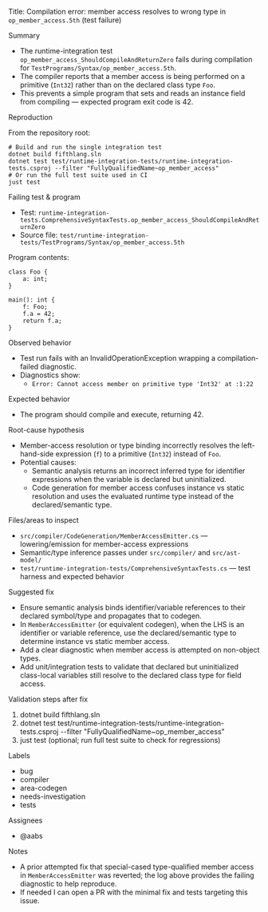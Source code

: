 Title: Compilation error: member access resolves to wrong type in `op_member_access.5th` (test failure)

Summary

- The runtime-integration test `op_member_access_ShouldCompileAndReturnZero` fails during compilation for `TestPrograms/Syntax/op_member_access.5th`.
- The compiler reports that a member access is being performed on a primitive (`Int32`) rather than on the declared class type `Foo`.
- This prevents a simple program that sets and reads an instance field from compiling — expected program exit code is 42.

Reproduction

From the repository root:

```fish
# Build and run the single integration test
dotnet build fifthlang.sln
dotnet test test/runtime-integration-tests/runtime-integration-tests.csproj --filter "FullyQualifiedName~op_member_access"
# Or run the full test suite used in CI
just test
```

Failing test & program

- Test: `runtime-integration-tests.ComprehensiveSyntaxTests.op_member_access_ShouldCompileAndReturnZero`
- Source file: `test/runtime-integration-tests/TestPrograms/Syntax/op_member_access.5th`

Program contents:

```fifth
class Foo {
    a: int;
}

main(): int {
    f: Foo;
    f.a = 42;
    return f.a;
}
```

Observed behavior

- Test run fails with an InvalidOperationException wrapping a compilation-failed diagnostic.
- Diagnostics show:
  - `Error: Cannot access member on primitive type 'Int32' at :1:22`

Expected behavior

- The program should compile and execute, returning 42.

Root-cause hypothesis

- Member-access resolution or type binding incorrectly resolves the left-hand-side expression (`f`) to a primitive (`Int32`) instead of `Foo`.
- Potential causes:
  - Semantic analysis returns an incorrect inferred type for identifier expressions when the variable is declared but uninitialized.
  - Code generation for member access confuses instance vs static resolution and uses the evaluated runtime type instead of the declared/semantic type.

Files/areas to inspect

- `src/compiler/CodeGeneration/MemberAccessEmitter.cs` — lowering/emission for member-access expressions
- Semantic/type inference passes under `src/compiler/` and `src/ast-model/`
- `test/runtime-integration-tests/ComprehensiveSyntaxTests.cs` — test harness and expected behavior

Suggested fix

- Ensure semantic analysis binds identifier/variable references to their declared symbol/type and propagates that to codegen.
- In `MemberAccessEmitter` (or equivalent codegen), when the LHS is an identifier or variable reference, use the declared/semantic type to determine instance vs static member access.
- Add a clear diagnostic when member access is attempted on non-object types.
- Add unit/integration tests to validate that declared but uninitialized class-local variables still resolve to the declared class type for field access.

Validation steps after fix

1. dotnet build fifthlang.sln
2. dotnet test test/runtime-integration-tests/runtime-integration-tests.csproj --filter "FullyQualifiedName~op_member_access"
3. just test (optional; run full test suite to check for regressions)

Labels

- bug
- compiler
- area-codegen
- needs-investigation
- tests

Assignees

- @aabs

Notes

- A prior attempted fix that special-cased type-qualified member access in `MemberAccessEmitter` was reverted; the log above provides the failing diagnostic to help reproduce.
- If needed I can open a PR with the minimal fix and tests targeting this issue.